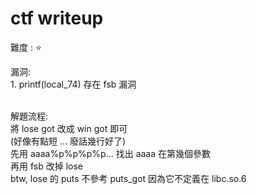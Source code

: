 # ctf writeup

難度 :  :star:
  

漏洞: <br>
    1. printf(local_74) 存在 fsb 漏洞 <br><br>
    

解題流程: <br>
    將 lose got 改成 win got 即可 <br>
    (好像有點短 ... 廢話幾行好了) <br>
    先用 aaaa%p%p%p%p... 找出 aaaa 在第幾個參數 <br>
    再用 fsb 改掉 lose <br>
    btw, lose 的 puts 不參考 puts_got 因為它不定義在 libc.so.6 <br>